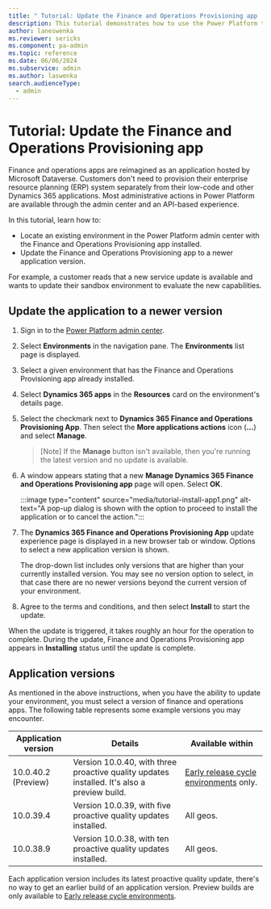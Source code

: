 ```yaml
---
title: " Tutorial: Update the Finance and Operations Provisioning app   | Microsoft Docs"
description: This tutorial demonstrates how to use the Power Platform to provision an environment with finance and operations apps installed.
author: laneswenka
ms.reviewer: sericks
ms.component: pa-admin
ms.topic: reference
ms.date: 06/06/2024
ms.subservice: admin
ms.author: laswenka
search.audienceType: 
  - admin
---
```


# Tutorial: Update the Finance and Operations Provisioning app 

Finance and operations apps are reimagined as an application hosted by Microsoft Dataverse. Customers don't need to provision their enterprise resource planning (ERP) system separately from their low-code and other Dynamics 365 applications. Most administrative actions in Power Platform are available through the admin center and an API-based experience.

In this tutorial, learn how to:

- Locate an existing environment in the Power Platform admin center with the Finance and Operations Provisioning app installed.
- Update the Finance and Operations Provisioning app to a newer application version.

For example, a customer reads that a new service update is available and wants to update their sandbox environment to evaluate the new capabilities.  

## Update the application to a newer version

1. Sign in to the [Power Platform admin center](https://admin.powerplatform.microsoft.com).
2. Select **Environments** in the navigation pane. The **Environments** list page is displayed.
3. Select a given environment that has the Finance and Operations Provisioning app already installed.
4. Select **Dynamics 365 apps** in the **Resources** card on the environment's details page.
5. Select the checkmark next to **Dynamics 365 Finance and Operations Provisioning App**. Then select the **More applications actions** icon (**...**) and select **Manage**.

   > [Note]
   > If the **Manage** button isn't available, then you're running the latest version and no update is available.
   
6. A window appears stating that a new **Manage Dynamics 365 Finance and Operations Provisioning app** page will open. Select **OK**.

    :::image type="content" source="media/tutorial-install-app1.png" alt-text="A pop-up dialog is shown with the option to proceed to install the application or to cancel the action.":::
   
7. The **Dynamics 365 Finance and Operations Provisioning App** update experience page is displayed in a new browser tab or window. Options to select a new application version is shown.

   The drop-down list includes only versions that are higher than your currently installed version. You may see no version option to select, in that case there are no newer versions beyond the current version of your environment.

8. Agree to the terms and conditions, and then select **Install** to start the update.

  When the update is triggered, it takes roughly an hour for the operation to complete. During the update, Finance and Operations Provisioning app appears in **Installing** status until the update is complete.

## Application versions

As mentioned in the above instructions, when you have the ability to update your environment, you must select a version of finance and operations apps. The following table represents some example versions you may encounter.

| Application version | Details | Available within |
|---------------------|-------------|------------------|
| 10.0.40.2 (Preview) | Version 10.0.40, with three proactive quality updates installed. It's also a preview build. | [Early release cycle environments](/power-platform/admin/early-release) only. |
| 10.0.39.4           | Version 10.0.39, with five proactive quality updates installed. | All geos. |
| 10.0.38.9           | Version 10.0.38, with ten proactive quality updates installed. | All geos. |

Each application version includes its latest proactive quality update, there's no way to get an earlier build of an application version. Preview builds are only available to [Early release cycle environments](/power-platform/admin/early-release).
